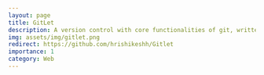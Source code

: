 ```yaml
---
layout: page
title: GitLet
description: A version control with core functionalities of git, written in Java.
img: assets/img/gitlet.png
redirect: https://github.com/hrishikeshh/Gitlet
importance: 1
category: Web
---
```


